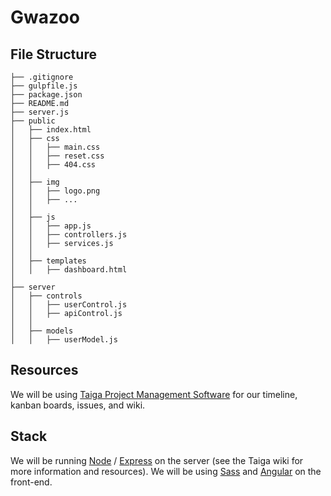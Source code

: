 # Gwazoo

## File Structure
```
├── .gitignore
├── gulpfile.js
├── package.json
├── README.md
├── server.js
├── public
│   ├── index.html
│   ├── css
│   │   ├── main.css
│   │   ├── reset.css
│   │   ├── 404.css
│   │   
│   ├── img
│   │   ├── logo.png
│   │   ├── ...
│   │
│   ├── js
│   │   ├── app.js
│   │   ├── controllers.js
│   │   ├── services.js
│   │
│   ├── templates
│   │   ├── dashboard.html
│   
├── server
│   ├── controls
│   │   ├── userControl.js
│   │   ├── apiControl.js
│   │   
│   ├── models
│   │   ├── userModel.js
```

## Resources
We will be using [Taiga Project Management Software](https://tree.taiga.io/) for our timeline, kanban boards, issues, and wiki.

## Stack
We will be running [Node](https://nodejs.org/en/) / [Express](http://expressjs.com/) on the server (see the Taiga wiki for more information and resources).
We will be using [Sass](http://sass-lang.com/) and [Angular](https://angularjs.org/) on the front-end.